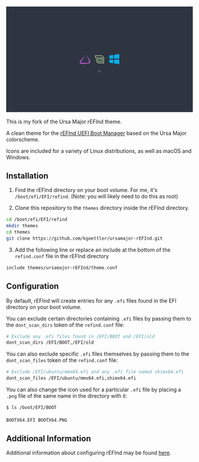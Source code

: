 ![](screenshot.png)

This is my fork of the Ursa Major rEFInd theme.

A clean theme for the [rEFInd UEFI Boot Manager](http://www.rodsbooks.com/refind/)
based on the Ursa Major colorscheme.

Icons are included for a variety of Linux distributions, as well as macOS and 
Windows.

## Installation

1. Find the rEFInd directory on your boot volume. For me, it's `/boot/efi/EFI/refind`.
   (Note: you will likely need to do this as root)

2. Clone this repository to the `themes` directory inside the rEFInd directory.

```bash
cd /boot/efi/EFI/refind
mkdir themes
cd themes
git clone https://github.com/kgoettler/ursamajor-rEFInd.git
```

3. Add the following line or replace an include at the bottom of the `refind.conf` file in the 
   rEFInd directory

```bash
include themes/ursamajor-rEFInd/theme.conf
```

## Configuration

By default, rEFInd will create entries for any `.efi` files found in the EFI
directory on your boot volume. 

You can exclude certain directories containing `.efi` files by passing them
to the `dont_scan_dirs` token of the `refind.conf` file:

```bash
# Exclude any .efi files found in /EFI/BOOT and /EFI/old
dont_scan_dirs /EFI/BOOT,/EFI/old
```

You can also exclude specific `.efi` files themselves by passing them to the 
`dont_scan_files` token of the `refind.conf` file:

```bash
# Exclude /EFI/ubuntu/mmx64.efi and any .efi file named shimx64.efi
dont_scan_files /EFI/ubuntu/mmx64.efi,shimx64.efi
```

You can also change the icon used for a particular `.efi` file by placing a
`.png` file of the same name in the directory with it:

```bash
$ ls /boot/EFI/BOOT

BOOTX64.EFI BOOTX64.PNG
```

## Additional Information

Additional information about configuring rEFInd may be found [here](http://www.rodsbooks.com/refind/configfile.html).
